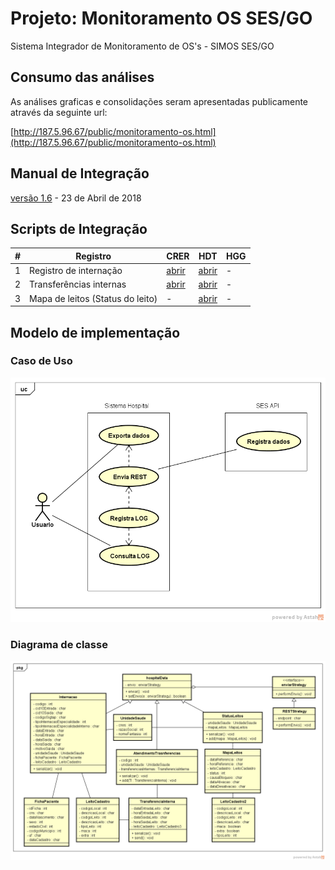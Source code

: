 ﻿# Projeto: Monitoramento OS SES/GO

Sistema Integrador de Monitoramento de OS's - SIMOS SES/GO

## Consumo das análises

As análises graficas e consolidações seram apresentadas publicamente através da seguinte url:

[http://187.5.96.67/public/monitoramento-os.html](http://187.5.96.67/public/monitoramento-os.html)

## Manual de Integração

[versão 1.6](/layouts/v1.6/) - 23 de Abril de 2018

## Scripts de Integração

| # | Registro | CRER | HDT | HGG |
|----|----------|------|-----|-----|
| 1  | Registro de internação | [abrir](/doc/AGIR/CRER/01.03_registro-de-internacao.sql) | [abrir](/doc/ISG/HDT/01.03_registro-de-internacao.sql) | - |
| 2 | Transferências internas | [abrir](/doc/AGIR/CRER/02.03_transferencias-internas.sql) | [abrir](/doc/ISG/HDT/02.03_transferencias-internas.sql) | - |
| 3 | Mapa de leitos (Status do leito) | - | [abrir](/doc/ISG/HDT/03.03_status_leitos.sql) | - |



## Modelo de implementação

### Caso de Uso

![](/doc/UML/CasoUso.png) 

### Diagrama de classe

![](/doc/UML/DiagramaClasse.png) 